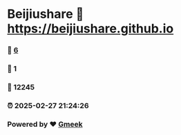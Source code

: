# Beijiushare :link: https://beijiushare.github.io 
### :page_facing_up: [6](https://beijiushare.github.io/tag.html) 
### :speech_balloon: 1 
### :hibiscus: 12245 
### :alarm_clock: 2025-02-27 21:24:26 
### Powered by :heart: [Gmeek](https://github.com/Meekdai/Gmeek)
